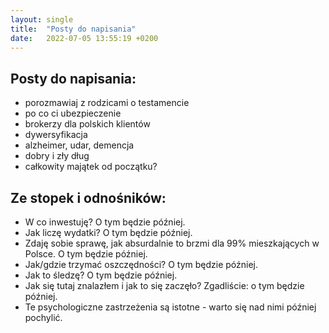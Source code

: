 ```yaml
---
layout: single
title:  "Posty do napisania"
date:   2022-07-05 13:55:19 +0200
---
```


## Posty do napisania:

 - porozmawiaj z rodzicami o testamencie
 - po co ci ubezpieczenie
 - brokerzy dla polskich klientów
 - dywersyfikacja
 - alzheimer, udar, demencja
 - dobry i zły dług
 - całkowity majątek od początku?

## Ze stopek i odnośników:

 - W co inwestuję? O tym będzie później.
 - Jak liczę wydatki? O tym będzie później.
 - Zdaję sobie sprawę, jak absurdalnie to brzmi dla 99% mieszkających w Polsce. O tym będzie później.
 - Jak/gdzie trzymać oszczędności? O tym będzie później.
 - Jak to śledzę? O tym będzie później.
 - Jak się tutaj znalazłem i jak to się zaczęło? Zgadliście: o tym będzie później.
 - Te psychologiczne zastrzeżenia są istotne - warto się nad nimi później pochylić.